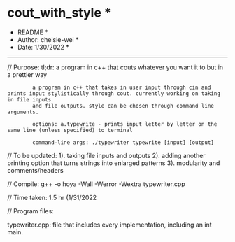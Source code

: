 # cout_with_style     *
* README              *
* Author: chelsie-wei *
* Date: 1/30/2022     *
* * * * * * * * * * * * 

// Purpose: tl;dr: a program in c++ that couts whatever you want it to but in a prettier way

            a program in c++ that takes in user input through cin and prints input stylistically through cout. currently working on taking in file inputs
            and file outputs. style can be chosen through command line arguments. 
            
            options: a.typewrite - prints input letter by letter on the same line (unless specified) to terminal
            
            command-line args: ./typewriter typewrite [input] [output]
            
// To be updated: 1). taking file inputs and outputs
                  2). adding another printing option that turns strings into enlarged patterns
                  3). modularity and comments/headers
                  
// Compile: g++ -o hoya -Wall -Werror -Wextra typewriter.cpp

// Time taken: 1.5 hr (1/31/2022

// Program files: 

typewriter.cpp: file that includes every implementation, including an int main.

